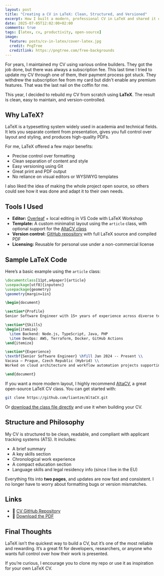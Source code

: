 ```yaml
---
layout: post
title: "Creating a CV in LaTeX: Clean, Structured, and Versioned"
excerpt: How I built a modern, professional CV in LaTeX and shared it on GitHub for easy versioning and reuse.
date: 2025-07-05T12:02:00+02:00
comments: true
tags: [latex, cv, productivity, open-source]
image:
  feature: posts/cv-in-latex/cover-latex.jpg
  credit: PngTree
  creditlink: https://pngtree.com/free-backgrounds
---
```


For years, I maintained my CV using various online builders. They got the job done, but there was always a subscription fee. This last time I tried to update my CV through one of them, their payment process got stuck. They withdrew the subscription fee from my card but didn't enable any premium features. That was the last nail on the coffin for me.

This year, I decided to rebuild my CV from scratch using **LaTeX**. The result is clean, easy to maintain, and version-controlled.

## Why LaTeX?

LaTeX is a typesetting system widely used in academia and technical fields. It lets you separate content from presentation, gives you full control over layout and styling, and produces high-quality PDFs.

For me, LaTeX offered a few major benefits:

- Precise control over formatting  
- Clean separation of content and style  
- Easy versioning using Git  
- Great print and PDF output  
- No reliance on visual editors or WYSIWYG templates

I also liked the idea of making the whole project open source, so others could see how it was done and adapt it to their own needs.

## Tools I Used

- **Editor:** [Overleaf](https://overleaf.com) + local editing in VS Code with LaTeX Workshop  
- **Template:** A custom minimalist layout using the `article` class, with optional support for the [AltaCV class](https://github.com/liantze/AltaCV)  
- **Version control:** [GitHub repository](https://github.com/jonathas/your-cv-repo) with full LaTeX source and compiled PDF  
- **Licensing:** Reusable for personal use under a non-commercial license  

## Sample LaTeX Code

Here’s a basic example using the `article` class:

```latex
\documentclass[11pt,a4paper]{article}
\usepackage[utf8]{inputenc}
\usepackage{geometry}
\geometry{margin=1in}

\begin{document}

\section*{Profile}
Senior Software Engineer with 15+ years of experience across diverse technologies and teams.

\section*{Skills}
\begin{itemize}
  \item Backend: Node.js, TypeScript, Java, PHP
  \item DevOps: AWS, Terraform, Docker, GitHub Actions
\end{itemize}

\section*{Experience}
\textbf{Senior Software Engineer} \hfill Jan 2024 -- Present \\
Vacasa – Prague, Czech Republic (Hybrid) \\
Worked on cloud architecture and workflow automation projects supporting large-scale field operations.

\end{document}
```

If you want a more modern layout, I highly recommend [AltaCV](https://github.com/liantze/AltaCV), a great open-source LaTeX CV class. You can get started with:

```bash
git clone https://github.com/liantze/AltaCV.git
```

Or [download the class file directly](https://raw.githubusercontent.com/liantze/AltaCV/master/altacv.cls) and use it when building your CV.

## Structure and Philosophy

My CV is structured to be clean, readable, and compliant with applicant tracking systems (ATS). It includes:

- A brief summary  
- A key skills section  
- Chronological work experience  
- A compact education section  
- Language skills and legal residency info (since I live in the EU)

Everything fits into **two pages**, and updates are now fast and consistent. I no longer have to worry about formatting bugs or version mismatches.

## Links

- 📂 [CV GitHub Repository](https://github.com/jonathas/your-cv-repo)  
- 📄 [Download the PDF](https://jonathas.com/files/Jonathas_Ribeiro_CV.pdf)

## Final Thoughts

LaTeX isn’t the quickest way to build a CV, but it’s one of the most reliable and rewarding. It’s a great fit for developers, researchers, or anyone who wants full control over how their work is presented.

If you’re curious, I encourage you to clone my repo or use it as inspiration for your own LaTeX CV.

